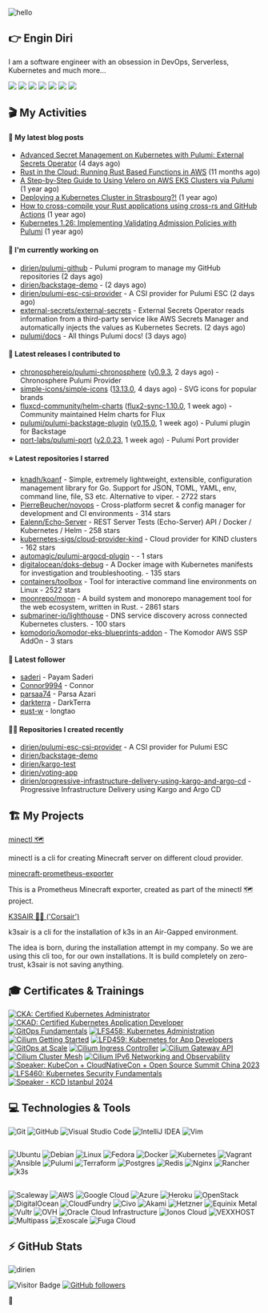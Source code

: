 ![hello](https://media.giphy.com/media/3ornk57KwDXf81rjWM/giphy.gif)

## 👉 Engin Diri

I am a software engineer with an obsession in DevOps, Serverless, Kubernetes and much more...

[![](https://img.shields.io/badge/-@__ediri-000000?style=for-the-badge&logo=X&logoColor=ffffff)](https://x.com/_ediri)
[![](https://img.shields.io/badge/engin--diri-0A66C2?style=for-the-badge&logo=linkedin&logoColor=#0A66C2)](https://www.linkedin.com/in/engin-diri/)
[![](https://img.shields.io/badge/@_ediri@cloud--native.social-6364FF?style=for-the-badge&logo=mastodon&logoColor=white)](https://cloud-native.social/@_ediri)
[![](https://img.shields.io/badge/-@dirien-%23181717?style=for-the-badge&logo=github)](https://github.com/dirien)
[![](https://img.shields.io/badge/-blog.ediri.io-2962FF?style=for-the-badge&logo=hashnode&logoColor=white)](https://blog.ediri.io/)
[![](https://img.shields.io/badge/dirien-003366?style=for-the-badge&logo=linuxfoundation&logoColor=white)](https://openprofile.dev/profile/dirien)
[![](https://img.shields.io/badge/-@__ediri-E4405F?style=for-the-badge&logo=instagram&logoColor=white)](https://www.instagram.com/_ediri/)

## 🎬 My Activities

#### 📖 My latest blog posts
- [Advanced Secret Management on Kubernetes with Pulumi: External Secrets Operator](https://blog.ediri.io/advanced-secret-management-on-kubernetes-with-pulumi-external-secrets-operator) (4 days ago)
- [Rust in the Cloud: Running Rust Based Functions in AWS](https://blog.ediri.io/rust-in-the-cloud-running-rust-based-functions-in-aws) (11 months ago)
- [A Step-by-Step Guide to Using Velero on AWS EKS Clusters via Pulumi](https://blog.ediri.io/a-step-by-step-guide-to-using-velero-on-aws-eks-clusters-via-pulumi) (1 year ago)
- [Deploying a Kubernetes Cluster in Strasbourg?!](https://blog.ediri.io/deploying-a-kubernetes-cluster-in-strasbourg) (1 year ago)
- [How to cross-compile your Rust applications using cross-rs and GitHub Actions](https://blog.ediri.io/how-to-cross-compile-your-rust-applications-using-cross-rs-and-github-actions) (1 year ago)
- [Kubernetes 1.26: Implementing Validating Admission Policies with Pulumi](https://blog.ediri.io/kubernetes-126-implementing-validating-admission-policies-with-pulumi) (1 year ago)

#### 👷 I'm currently working on

- [dirien/pulumi-github](https://github.com/dirien/pulumi-github) - Pulumi program to manage my GitHub repositories (2 days ago)
- [dirien/backstage-demo](https://github.com/dirien/backstage-demo) -  (2 days ago)
- [dirien/pulumi-esc-csi-provider](https://github.com/dirien/pulumi-esc-csi-provider) - A CSI provider for Pulumi ESC (2 days ago)
- [external-secrets/external-secrets](https://github.com/external-secrets/external-secrets) - External Secrets Operator reads information from a third-party service like AWS Secrets Manager and automatically injects the values as Kubernetes Secrets. (2 days ago)
- [pulumi/docs](https://github.com/pulumi/docs) - All things Pulumi docs! (3 days ago)

#### 🚀 Latest releases I contributed to

- [chronosphereio/pulumi-chronosphere](https://github.com/chronosphereio/pulumi-chronosphere) ([v0.9.3](https://github.com/chronosphereio/pulumi-chronosphere/releases/tag/v0.9.3), 2 days ago) - Chronosphere Pulumi Provider
- [simple-icons/simple-icons](https://github.com/simple-icons/simple-icons) ([13.13.0](https://github.com/simple-icons/simple-icons/releases/tag/13.13.0), 4 days ago) - SVG icons for popular brands
- [fluxcd-community/helm-charts](https://github.com/fluxcd-community/helm-charts) ([flux2-sync-1.10.0](https://github.com/fluxcd-community/helm-charts/releases/tag/flux2-sync-1.10.0), 1 week ago) - Community maintained Helm charts for Flux
- [pulumi/pulumi-backstage-plugin](https://github.com/pulumi/pulumi-backstage-plugin) ([v0.15.0](https://github.com/pulumi/pulumi-backstage-plugin/releases/tag/v0.15.0), 1 week ago) - Pulumi plugin for Backstage
- [port-labs/pulumi-port](https://github.com/port-labs/pulumi-port) ([v2.0.23](https://github.com/port-labs/pulumi-port/releases/tag/v2.0.23), 1 week ago) - Pulumi Port provider

#### ⭐ Latest repositories I starred

- [knadh/koanf](https://github.com/knadh/koanf) - Simple, extremely lightweight, extensible, configuration management library for Go. Support for JSON, TOML, YAML, env, command line, file, S3 etc. Alternative to viper. - 2722 stars
- [PierreBeucher/novops](https://github.com/PierreBeucher/novops) - Cross-platform secret &amp; config manager for development and CI environments - 314 stars
- [Ealenn/Echo-Server](https://github.com/Ealenn/Echo-Server) - REST Server Tests (Echo-Server) API / Docker / Kubernetes / Helm - 258 stars
- [kubernetes-sigs/cloud-provider-kind](https://github.com/kubernetes-sigs/cloud-provider-kind) - Cloud provider for KIND clusters - 162 stars
- [automagic/pulumi-argocd-plugin](https://github.com/automagic/pulumi-argocd-plugin) -  - 1 stars
- [digitalocean/doks-debug](https://github.com/digitalocean/doks-debug) - A Docker image with Kubernetes manifests for investigation and troubleshooting. - 135 stars
- [containers/toolbox](https://github.com/containers/toolbox) - Tool for interactive command line environments on Linux - 2522 stars
- [moonrepo/moon](https://github.com/moonrepo/moon) - A build system and monorepo management tool for the web ecosystem, written in Rust. - 2861 stars
- [submariner-io/lighthouse](https://github.com/submariner-io/lighthouse) - DNS service discovery across connected Kubernetes clusters. - 100 stars
- [komodorio/komodor-eks-blueprints-addon](https://github.com/komodorio/komodor-eks-blueprints-addon) - The Komodor AWS SSP AddOn - 3 stars

#### 👥 Latest follower

- [saderi](https://github.com/saderi) - Payam Saderi
- [Connor9994](https://github.com/Connor9994) - Connor
- [parsaa74](https://github.com/parsaa74) - Parsa Azari
- [darkterra](https://github.com/darkterra) - DarkTerra
- [eust-w](https://github.com/eust-w) - longtao

#### 👨‍💻 Repositories I created recently

- [dirien/pulumi-esc-csi-provider](https://github.com/dirien/pulumi-esc-csi-provider) - A CSI provider for Pulumi ESC
- [dirien/backstage-demo](https://github.com/dirien/backstage-demo)
- [dirien/kargo-test](https://github.com/dirien/kargo-test)
- [dirien/voting-app](https://github.com/dirien/voting-app)
- [dirien/progressive-infrastructure-delivery-using-kargo-and-argo-cd](https://github.com/dirien/progressive-infrastructure-delivery-using-kargo-and-argo-cd) - Progressive Infrastructure Delivery using Kargo and Argo CD


## 🏗️ My Projects
[minectl 🗺](https://github.com/dirien/minectl)

minectl is a cli for creating Minecraft server on different cloud provider.

[minecraft-prometheus-exporter](https://github.com/dirien/minecraft-prometheus-exporter)

This is a Prometheus Minecraft exporter, created as part of the minectl 🗺 project.

[K3SAIR 🏴‍☠️️ ('Corsair')](https://github.com/dirien/k3sair-cli)

k3sair is a cli for the installation of k3s in an Air-Gapped environment.

The idea is born, during the installation attempt in my company. So we are using this cli too, for our own
installations. It is build completely on zero-trust, k3sair is not saving anything.

## 🎓 Certificates & Trainings

<!--START_SECTION:badges-->
[![CKA: Certified Kubernetes Administrator](https://images.credly.com/size/110x110/images/8b8ed108-e77d-4396-ac59-2504583b9d54/cka_from_cncfsite__281_29.png)](http://www.credly.com/badges/9d947b2a-e186-40a0-bf4c-0d513ebab6d6 "CKA: Certified Kubernetes Administrator")
[![CKAD: Certified Kubernetes Application Developer](https://images.credly.com/size/110x110/images/cc8adc83-1dc6-4d57-8e20-22171247e052/blob)](http://www.credly.com/badges/492ae49a-b546-4451-b90d-73451e078ed7 "CKAD: Certified Kubernetes Application Developer")
[![GitOps Fundamentals](https://images.credly.com/size/110x110/images/45d4a763-2533-46c2-b9e9-aa91e2e608fa/image.png)](http://www.credly.com/badges/c5c336dd-b4e8-4d73-bfe9-65268f1f69f2 "GitOps Fundamentals")
[![LFS458: Kubernetes Administration](https://images.credly.com/size/110x110/images/20936872-ca23-44da-a4bc-db39db3468b6/blob)](http://www.credly.com/badges/d0e3043e-4d3a-4af1-9dc4-dbaadd4a8e88 "LFS458: Kubernetes Administration")
[![Cilium Getting Started](https://images.credly.com/size/110x110/images/06370e36-d23b-4dcf-8287-d0302926f14a/image.png)](http://www.credly.com/badges/aaf501ac-2ccf-485c-b976-4861815f7ce6 "Cilium Getting Started")
[![LFD459: Kubernetes for App Developers](https://images.credly.com/size/110x110/images/debd8568-2b7c-4f94-a99d-a47e2c37ce6d/blob)](http://www.credly.com/badges/4d2b1460-b7f4-41c3-a20e-91d2faacd701 "LFD459: Kubernetes for App Developers")
[![GitOps at Scale](https://images.credly.com/size/110x110/images/f9198c28-7232-4c52-b1dc-12dab1c465f0/image.png)](http://www.credly.com/badges/aea3eb59-9bea-4a31-a1c3-315755fb26ad "GitOps at Scale")
[![Cilium Ingress Controller](https://images.credly.com/size/110x110/images/086d2f39-26a5-4bb9-ab74-c632d76ad6fc/image.png)](http://www.credly.com/badges/0a7cbad3-9136-4a86-a573-e0af4a39b5ca "Cilium Ingress Controller")
[![Cilium Gateway API](https://images.credly.com/size/110x110/images/29d180ca-09e7-49e9-8423-278109d75bb0/image.png)](http://www.credly.com/badges/68bb9d11-b199-4a00-a3c8-c282d7ddbde5 "Cilium Gateway API")
[![Cilium Cluster Mesh](https://images.credly.com/size/110x110/images/e2eb2549-f3ab-415f-8625-54af9fe90d1f/image.png)](http://www.credly.com/badges/2272b1df-3087-4044-b7e3-a1842dbff6a5 "Cilium Cluster Mesh")
[![Cilium IPv6 Networking and Observability](https://images.credly.com/size/110x110/images/dbd2178a-f14e-44d8-a11a-b967c155a0b6/image.png)](http://www.credly.com/badges/ed925e87-d542-441f-a507-6da6826620cb "Cilium IPv6 Networking and Observability")
[![Speaker: KubeCon + CloudNativeCon + Open Source Summit China 2023](https://images.credly.com/size/110x110/images/23f11122-3a84-4796-9854-6cbdae8a73bf/image.png)](http://www.credly.com/badges/d9a7a54d-7a8d-4937-b2f2-188d04dbd364 "Speaker: KubeCon + CloudNativeCon + Open Source Summit China 2023")
[![LFS460: Kubernetes Security Fundamentals](https://images.credly.com/size/110x110/images/c0530bf5-afe6-4d28-9883-1f97645e4211/blob)](http://www.credly.com/badges/c2872a4c-4d78-4e83-b799-36d203fad483 "LFS460: Kubernetes Security Fundamentals")
[![Speaker - KCD Istanbul 2024](https://images.credly.com/size/110x110/images/26e04592-19c5-4393-875f-1724f3fc26de/image.png)](http://www.credly.com/badges/68694bc0-ef3b-443f-9a2f-0eddd116924d "Speaker - KCD Istanbul 2024")
<!--END_SECTION:badges-->

## 💻 Technologies & Tools

![Git](https://img.shields.io/badge/git-%23F05033.svg?style=for-the-badge&logo=git&logoColor=white)
![GitHub](https://img.shields.io/badge/github-%23121011.svg?style=for-the-badge&logo=github&logoColor=white)
![Visual Studio Code](https://img.shields.io/badge/VisualStudioCode-0078d7.svg?style=for-the-badge&logo=visual-studio-code&logoColor=white)
![IntelliJ IDEA](https://img.shields.io/badge/IntelliJIDEA-000000.svg?style=for-the-badge&logo=intellij-idea&logoColor=white)
![Vim](https://img.shields.io/badge/VIM-%2311AB00.svg?style=for-the-badge&logo=vim&logoColor=white)

##

![Ubuntu](https://img.shields.io/badge/Ubuntu-E95420?style=for-the-badge&logo=ubuntu&logoColor=white)
![Debian](https://img.shields.io/badge/Debian-D70A53?style=for-the-badge&logo=debian&logoColor=white)
![Linux](https://img.shields.io/badge/Linux-FCC624?style=for-the-badge&logo=linux&logoColor=black)
![Fedora](https://img.shields.io/badge/Fedora-294172?style=for-the-badge&logo=fedora&logoColor=white)
![Docker](https://img.shields.io/badge/docker-0db7ed.svg?style=for-the-badge&logo=docker&logoColor=white)
![Kubernetes](https://img.shields.io/badge/kubernetes-326ce5.svg?style=for-the-badge&logo=kubernetes&logoColor=white)
![Vagrant](https://img.shields.io/badge/vagrant-1563FF.svg?style=for-the-badge&logo=vagrant&logoColor=white)
![Ansible](https://img.shields.io/badge/ansible-1A1918.svg?style=for-the-badge&logo=ansible&logoColor=white)
![Pulumi](https://img.shields.io/badge/pulumi-8A3391.svg?style=for-the-badge&logo=pulumi&logoColor=white)
![Terraform](https://img.shields.io/badge/terraform-5835CC.svg?style=for-the-badge&logo=terraform&logoColor=white)
![Postgres](https://img.shields.io/badge/postgres-316192.svg?style=for-the-badge&logo=postgresql&logoColor=white)
![Redis](https://img.shields.io/badge/redis-DD0031.svg?style=for-the-badge&logo=redis&logoColor=white)
![Nginx](https://img.shields.io/badge/nginx-009639.svg?style=for-the-badge&logo=nginx&logoColor=white)
![Rancher](https://img.shields.io/badge/rancher-0075A8.svg?style=for-the-badge&logo=rancher&logoColor=white)
![k3s](https://img.shields.io/badge/k3s-FFC61C.svg?style=for-the-badge&logo=k3s&logoColor=white)

##

![Scaleway](https://img.shields.io/badge/SCALEWAY-4f0599.svg?style=for-the-badge&logo=scaleway&logoColor=white)
![AWS](https://img.shields.io/badge/AWS-FF9900.svg?style=for-the-badge&logo=amazon-aws&logoColor=white)
![Google Cloud](https://img.shields.io/badge/GoogleCloud-4285F4.svg?style=for-the-badge&logo=google-cloud&logoColor=white)
![Azure](https://img.shields.io/badge/azure-0078D4.svg?style=for-the-badge&logo=microsoft-azure&logoColor=white)
![Heroku](https://img.shields.io/badge/heroku-430098.svg?style=for-the-badge&logo=heroku&logoColor=white)
![OpenStack](https://img.shields.io/badge/Openstack-f01742.svg?style=for-the-badge&logo=openstack&logoColor=white)
![DigitalOcean](https://img.shields.io/badge/DigitalOcean-0080FF.svg?style=for-the-badge&logo=DigitalOcean&logoColor=white)
![CloudFundry](https://img.shields.io/badge/CloudFoundry-0C9ED5.svg?style=for-the-badge&logo=cloudfoundry&logoColor=white)
![Civo](https://img.shields.io/badge/civo-239DFF.svg?style=for-the-badge&logo=civo&logoColor=white)
![Akami](https://img.shields.io/badge/akamai-0096D6?style=for-the-badge&logo=akamai&logoColor=white)
![Hetzner](https://img.shields.io/badge/hetzner-d50c2d?style=for-the-badge&logo=hetzner&logoColor=white)
![Equinix Metal](https://img.shields.io/badge/equinix--metal-d10810?style=for-the-badge&logo=equinixmetal&logoColor=white)
![Vultr](https://img.shields.io/badge/vultr-007BFC?style=for-the-badge&logo=vultr&logoColor=white)
![OVH](https://img.shields.io/badge/ovh-123F6D?style=for-the-badge&logo=ovh&logoColor=white)
![Oracle Cloud Infrastructure](https://img.shields.io/badge/Oracle_Cloud_Infrastructure-F80000?style=for-the-badge&logo=oracle&logoColor=white)
![Ionos Cloud](https://img.shields.io/badge/ionos--cloud-003D8F?style=for-the-badge&logo=ionos&logoColor=white)
![VEXXHOST](https://img.shields.io/badge/VEXXHOST-2A1659?style=for-the-badge&logo=vexxhost&logoColor=white)
![Multipass](https://img.shields.io/badge/Multipass-E95420?style=for-the-badge&logo=ubuntu&logoColor=white)
![Exoscale](https://img.shields.io/badge/Exoscale-DA291C?style=for-the-badge&logo=exoscale&logoColor=white)
![Fuga Cloud](https://img.shields.io/badge/fuga_cloud-242F4B?style=for-the-badge&logo=fugacloud&logoColor=white)

## ⚡ GitHub Stats

![dirien](https://github-readme-stats.vercel.app/api?username=dirien&show_icons=true&count_private=true&theme=dracula)

![Visitor Badge](https://visitor-badge.laobi.icu/badge?page_id=dirien)
[![GitHub followers](https://img.shields.io/github/followers/dirien.svg?style=social&label=Follow&maxAge=2592000)](https://github.com/dirien?tab=followers)

🧿
